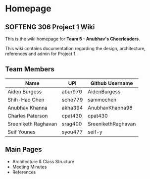 # Homepage

## SOFTENG 306 Project 1 Wiki

This is the wiki homepage for **Team 5 - Anubhav's Cheerleaders**.

This wiki contains documentation regarding the design, architecture, references and admin for Project 1.

## Team Members

| Name                | UPI     | Github Username    |
| ------------------- | ------- | ------------------ |
| Aiden Burgess       | abur970 | AidenBurgess       |
| Shih-Hao Chen       | sche779 | sammochen          |
| Anubhav Khanna      | akha394 | AnubhavKhanna98    |
| Charles Paterson    | cpat430 | cpat430            |
| Sreeniketh Raghavan | srag400 | SreenikethRaghavan |
| Seif Younes         | syou477 | seif-y             |

## Main Pages

- Architecture & Class Structure
- Meeting Minutes
- References
